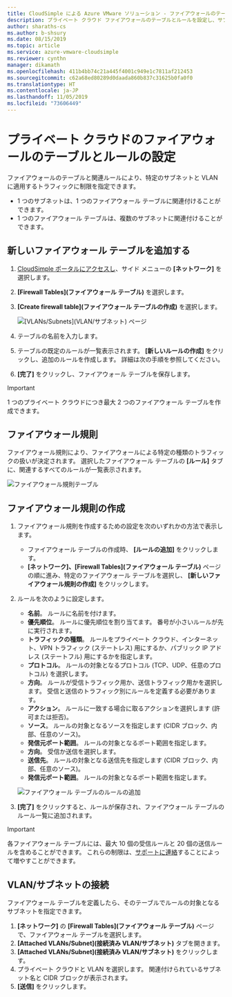 ```yaml
---
title: CloudSimple による Azure VMware ソリューション - ファイアウォールのテーブルとルールの設定
description: プライベート クラウド ファイアウォールのテーブルとルールを設定し、サブネットと VLAN でトラフィックを制限する方法について説明します。
author: sharaths-cs
ms.author: b-shsury
ms.date: 08/15/2019
ms.topic: article
ms.service: azure-vmware-cloudsimple
ms.reviewer: cynthn
manager: dikamath
ms.openlocfilehash: 411b4bb74c21a445f4001c949e1c7811af212453
ms.sourcegitcommit: c62a68ed80289d0daada860b837c31625b0fa0f0
ms.translationtype: HT
ms.contentlocale: ja-JP
ms.lasthandoff: 11/05/2019
ms.locfileid: "73606449"
---
```

# <a name="set-up-firewall-tables-and-rules-for-private-clouds"></a>プライベート クラウドのファイアウォールのテーブルとルールの設定

ファイアウォールのテーブルと関連ルールにより、特定のサブネットと VLAN に適用するトラフィックに制限を指定できます。

* 1 つのサブネットは、1 つのファイアウォール テーブルに関連付けることができます。
* 1 つのファイアウォール テーブルは、複数のサブネットに関連付けることができます。

## <a name="add-a-new-firewall-table"></a>新しいファイアウォール テーブルを追加する

1. [CloudSimple ポータルにアクセスし](access-cloudsimple-portal.md)、サイド メニューの **[ネットワーク]** を選択します。
2. **[Firewall Tables]\(ファイアウォール テーブル\)** を選択します。
3. **[Create firewall table]\(ファイアウォール テーブルの作成\)** を選択します。

    ![[VLANs/Subnets]\(VLAN/サブネット\) ページ](media/firewall-tables-page.png)

4. テーブルの名前を入力します。
5. テーブルの既定のルールが一覧表示されます。 **[新しいルールの作成]** をクリックし、追加のルールを作成します。 詳細は次の手順を参照してください。
6. **[完了]** をクリックし、ファイアウォール テーブルを保存します。

> [!IMPORTANT]
> 1 つのプライベート クラウドにつき最大 2 つのファイアウォール テーブルを作成できます。

## <a name="firewall-rules"></a>ファイアウォール規則

ファイアウォール規則により、ファイアウォールによる特定の種類のトラフィックの扱いが決定されます。 選択したファイアウォール テーブルの **[ルール]** タブに、関連するすべてのルールが一覧表示されます。

![ファイアウォール規則テーブル](media/firewall-rules-tab.png)

## <a name="create-a-firewall-rule"></a>ファイアウォール規則の作成

1. ファイアウォール規則を作成するための設定を次のいずれかの方法で表示します。
    * ファイアウォール テーブルの作成時、 **[ルールの追加]** をクリックします。
    * **[ネットワーク]、[Firewall Tables]\(ファイアウォール テーブル\)** ページの順に進み、特定のファイアウォール テーブルを選択し、 **[新しいファイアウォール規則の作成]** をクリックします。
2. ルールを次のように設定します。
    * **名前**。 ルールに名前を付けます。
    * **優先順位**。 ルールに優先順位を割り当てます。 番号が小さいルールが先に実行されます。
    * **トラフィックの種類**。 ルールをプライベート クラウド、インターネット、VPN トラフィック (ステートレス) 用にするか、パブリック IP アドレス (ステートフル) 用にするかを指定します。
    * **プロトコル**。 ルールの対象となるプロトコル (TCP、UDP、任意のプロトコル) を選択します。
    * **方向**。 ルールが受信トラフィック用か、送信トラフィック用かを選択します。 受信と送信のトラフィック別にルールを定義する必要があります。
    * **アクション**。 ルールに一致する場合に取るアクションを選択します (許可または拒否)。
    * **ソース**。 ルールの対象となるソースを指定します (CIDR ブロック、内部、任意のソース)。
    * **発信元ポート範囲**。 ルールの対象となるポート範囲を指定します。
    * **方向**。 受信か送信を選択します。
    * **送信先**。 ルールの対象となる送信先を指定します (CIDR ブロック、内部、任意のソース)。
    * **発信元ポート範囲**。 ルールの対象となるポート範囲を指定します。

    ![ファイアウォール テーブルのルールの追加](media/firewall-rule-create.png)

3. **[完了]** をクリックすると、ルールが保存され、ファイアウォール テーブルのルール一覧に追加されます。

> [!IMPORTANT]
> 各ファイアウォール テーブルには、最大 10 個の受信ルールと 20 個の送信ルールを含めることができます。 これらの制限は、[サポートに連絡](https://portal.azure.com/#blade/Microsoft_Azure_Support/HelpAndSupportBlade/newsupportrequest)することによって増やすことができます。

## <a name="attach-vlanssubnets"></a>VLAN/サブネットの接続

ファイアウォール テーブルを定義したら、そのテーブルでルールの対象となるサブネットを指定できます。

1. **[ネットワーク]** の **[Firewall Tables]\(ファイアウォール テーブル\)** ページで、ファイアウォール テーブルを選択します。
2. **[Attached VLANs/Subnet]\(接続済み VLAN/サブネット\)** タブを開きます。
3. **[Attached VLANs/Subnet]\(接続済み VLAN/サブネット\)** をクリックします。
4. プライベート クラウドと VLAN を選択します。 関連付けられているサブネット名と CIDR ブロックが表示されます。
5. **[送信]** をクリックします。
